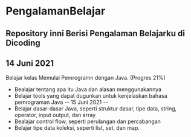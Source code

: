 # PengalamanBelajar
Repository inni Berisi Pengalaman Belajarku di Dicoding
--
14 Juni 2021
--
Belajar kelas Memulai Pemrogramn dengan Java. (Progres 21%)
* Bealajar tentang apa itu Java dan alasan menggunakannya
* Belajar tools yang dapat dugunkan untuk kenjelaskan bahasa pemrograman Java
--
15 Juni 2021
--
* Belajar dasar-dasar Java, seperti struktur dasar, tipe data, string, operator, input output, dan array
* Bealajar control flow, seperti perulangan dan percabangan
* Belajar tipe data koleksi, seperti list, set, dan map.
